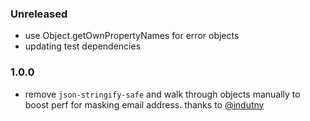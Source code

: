 ### Unreleased
 - use Object.getOwnPropertyNames for error objects
 - updating test dependencies

### 1.0.0
 - remove `json-stringify-safe` and walk through objects manually to boost perf for masking email address.
 thanks to [@indutny](https://github.com/skoranga/node-maskme/pull/3)
